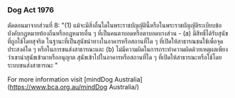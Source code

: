 ### Dog Act 1976

ตัดตอนมาจากส่วนที่ 8:
"(1) แม้จะมีสิ่งอื่นใดในพระราชบัญญัตินี้หรือในพระราชบัญญัติระเบียบข้อบังคับกฎหมายท้องถิ่นหรือกฎหมายอื่น ๆ ที่เป็นคนตาบอดหรือตาบอดบางส่วน - (a) มีสิทธิ์ได้รับสุนัขที่ถูกใช้โดยสุจริต ในฐานะที่เป็นสุนัขนำทางในอาคารหรือสถานที่ใด ๆ ที่เปิดให้สาธารณชนใช้เพื่อจุดประสงค์ใด ๆ หรือในการขนส่งสาธารณะและ (b) ไม่มีความผิดในการกระทำความผิดด้วยเหตุผลเพียงว่าเขานำสุนัขเข้ามาหรืออนุญาต สุนัขเข้าไปในอาคารหรือสถานที่ใด ๆ ที่เปิดให้สาธารณะหรือใช้โดยระบบขนส่งสาธารณะ "

For more information visit [mindDog Australia](https://www.bca.org.au/mindDog Australia/)